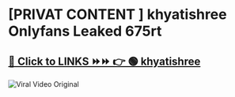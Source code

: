
 # [PRIVAT CONTENT ] khyatishree Onlyfans Leaked 675rt

## <h2><a href="https://clipsfans.com/khyatishree&ref=git">🔗 Click to LINKS ⏩⏩ 👉 🟢 khyatishree </a></h2>

<a href="https://clipsfans.com/khyatishree&ref=git" rel="nofollow" data-target="animated-image.originalLink"><img src="https://i.ibb.co.com/xMMVF88/686577567.gif" alt="Viral Video Original" style="max-width: 100%; display: inline-block;" data-target="animated-image.originalImage"></a>

